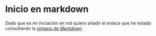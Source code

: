 # Inicio en markdown
Dado que es mi iniciación en md quiero añadir el enlace que he estado consultando la [sintaxis de Markdown](https://markdown.es/sintaxis-markdown/)